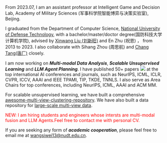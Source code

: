 From 2023.07, I am an assistant professor at Intelligent Game and Decision Lab, Academy of Military Sciences (军事科学院智能博弈与决策实验室), Beijing.

I graduated from the Department of Computer Science, [National University of Defense Technology](https://english.nudt.edu.cn/), with a bachelor/master/doctor degree(国防科技大学计算机学院), advised by [Xinwang Liu (刘新旺)](https://xinwangliu.github.io/) and En Zhu (祝恩) ， from 2013 to 2023. I also collaborate with Sihang Zhou (周思航) and [Chang Tang(唐厂)](https://tangchang.net/)  closely. 


I am now working on ***Multi-modal Data Analysis***, ***Scalable Unsupervised Learning*** and ***LLM Agent Planning***. I have published 50+ papers <a href='https://scholar.google.com/citations?user=5o9hK3EAAAAJ'><img src="https://img.shields.io/endpoint?logo=Google%20Scholar&url=https%3A%2F%2Fcdn.jsdelivr.net%2Fgh%2Fwangsiwei2010%2Fwangsiwei2010.github.io@google-scholar-stats%2Fgs_data_shieldsio.json&labelColor=f6f6f6&color=9cf&style=flat&label=citations"></a> at the top international AI conferences and journals, such as NeurIPS, ICML, ICLR, CVPR, ICCV, AAAI and IEEE TPAMI, TIP, TKDE, TNNLS. I also serve as Area Chairs for top conferences, including NeurIPS, ICML, AAAI and ACM MM.

For scalable unsupervised learning, we have built a comprehensive [awesome-multi-view-clustering-repository](https://github.com/wangsiwei2010/awesome-multi-view-clustering). We have also built a data repository for [large-scale multi-view data](https://github.com/wangsiwei2010/large_scale_multi-view_clustering_datasets). 

<font color="red">NEW: I am hiring students and engineers whose intersts are multi-modal fusion and LLM Agents.Feel free to contact me with personal CV. </font> 

 
If you are seeking any form of ***academic cooperation***, please feel free to email me at [wangsiwei13@nudt.edu.cn](mailto:wangsiwei13@nudt.edu.cn). 


